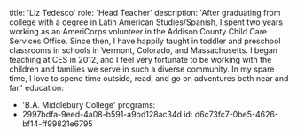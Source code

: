 title: 'Liz Tedesco'
role: 'Head Teacher'
description: 'After graduating from college with a degree in Latin American Studies/Spanish, I spent two years working as an AmeriCorps volunteer in the Addison County Child Care Services Office. Since then, I have happily taught in toddler and preschool classrooms in schools in Vermont, Colorado, and Massachusetts. I began teaching at CES in 2012, and I feel very fortunate to be working with the children and families we serve in such a diverse community. In my spare time, I love to spend time outside, read, and go on adventures both near and far.'
education:
  - 'B.A. Middlebury College'
programs:
  - 2997bdfa-9eed-4a08-b591-a9bd128ac34d
id: d6c73fc7-0be5-4626-bf14-ff99821e6795

